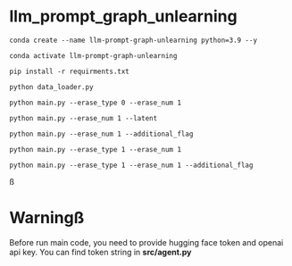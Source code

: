 # llm_prompt_graph_unlearning


```shell
conda create --name llm-prompt-graph-unlearning python=3.9 --y

conda activate llm-prompt-graph-unlearning

pip install -r requirments.txt

python data_loader.py

python main.py --erase_type 0 --erase_num 1

python main.py --erase_num 1 --latent

python main.py --erase_num 1 --additional_flag

python main.py --erase_type 1 --erase_num 1

python main.py --erase_type 1 --erase_num 1 --additional_flag
```
ß
# Warningß

Before run main code, you need to provide hugging face token and openai api key. You can find token string in **src/agent.py**